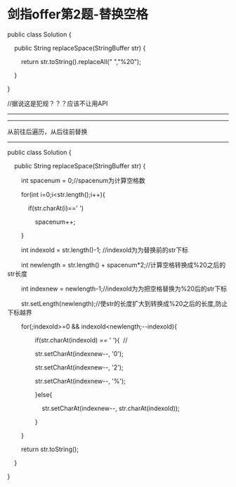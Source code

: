 # 剑指offer第2题-替换空格

public class Solution {

    public String replaceSpace(StringBuffer str) {

        return str.toString().replaceAll(" ","%20");

    }

}

//据说这是犯规？？？应该不让用API

---

---

从前往后遍历，从后往前替换

---

public class Solution {

    public String replaceSpace(StringBuffer str) {

        int spacenum = 0;//spacenum为计算空格数

        for(int i=0;i<str.length();i++){

            if(str.charAt(i)==' ')

                spacenum++;

        }

        int indexold = str.length()-1; //indexold为为替换前的str下标

        int newlength = str.length() + spacenum*2;//计算空格转换成%20之后的str长度

        int indexnew = newlength-1;//indexold为为把空格替换为%20后的str下标

        str.setLength(newlength);//使str的长度扩大到转换成%20之后的长度,防止下标越界

        for(;indexold>=0 && indexold<newlength;--indexold){ 

                if(str.charAt(indexold) == ' '){  //

                str.setCharAt(indexnew--, '0');

                str.setCharAt(indexnew--, '2');

                str.setCharAt(indexnew--, '%');

                }else{

                    str.setCharAt(indexnew--, str.charAt(indexold));

                }

        }

        return str.toString();

    }

}
